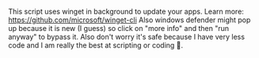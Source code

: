 This script uses winget in background to update your apps. Learn more: https://github.com/microsoft/winget-cli
Also windows defender might pop up because it is new (I guess) so click on "more info" and then "run anyway" to bypass it. Also don't worry it's safe because I have very less code and I am really the best at scripting or coding 🤣.

